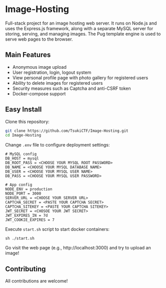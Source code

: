 # Image-Hosting
Full-stack project for an image hosting web server. It runs on Node.js and uses the Express.js framework, along with a separate MySQL server for storing, serving, and managing images. The Pug template engine is used to serve web pages to the browser.

## Main Features
- Anonymous image upload
- User registration, login, logout system
- View personal profile page with photo gallery for registered users
- Ability to delete images for registered users
- Security measures such as Captcha and anti-CSRF token
- Docker-compose support

## Easy Install
Clone this repository:
```bash
git clone https://github.com/TsukiCTF/Image-Hosting.git
cd Image-Hosting
```

Change `.env` file to configure deployment settings:
```
# MySQL config
DB_HOST = mysql
DB_ROOT_PASS = <CHOOSE YOUR MYSQL ROOT PASSWORD>
DB_NAME = <CHOOSE YOUR MYSQL DATABASE NAME>
DB_USER = <CHOOSE YOUR MYSQL USER NAME>
DB_PASS = <CHOOSE YOUR MYSQL USER PASSWORD>

# App config
NODE_ENV = production
NODE_PORT = 3000
SERVER_URL = <CHOOSE YOUR SERVER URL>
CAPTCHA_SECRET = <PASTE YOUR CAPTCHA SECRET>
CAPTCHA_SITEKEY = <PASTE YOUR CAPTCHA SITEKEY>
JWT_SECRET = <CHOSOE YOUR JWT SECRET>
JWT_EXPIRES_IN = 7d
JWT_COOKIE_EXPIRES = 7

```

Execute `start.sh` script to start docker containers:
```
sh ./start.sh
```

Go visit the web page (e.g., http://localhost:3000) and try to upload an image!

## Contributing
All contributions are welcome!


[1]: https://www.google.com/recaptcha/admin/create
[2]: https://app.diagrams.net/
